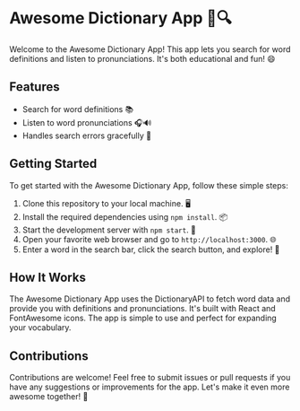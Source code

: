 # Awesome Dictionary App 📖🔍

Welcome to the Awesome Dictionary App! This app lets you search for word definitions and listen to pronunciations. It's both educational and fun! 😄

## Features

- Search for word definitions 📚
- Listen to word pronunciations 🎧🔊
- Handles search errors gracefully 🙁

## Getting Started

To get started with the Awesome Dictionary App, follow these simple steps:

1. Clone this repository to your local machine. 🖥️
2. Install the required dependencies using `npm install`. 📦
3. Start the development server with `npm start`. 🚀
4. Open your favorite web browser and go to `http://localhost:3000`. 🌐
5. Enter a word in the search bar, click the search button, and explore! 🚀

## How It Works

The Awesome Dictionary App uses the DictionaryAPI to fetch word data and provide you with definitions and pronunciations. It's built with React and FontAwesome icons. The app is simple to use and perfect for expanding your vocabulary.

## Contributions

Contributions are welcome! Feel free to submit issues or pull requests if you have any suggestions or improvements for the app. Let's make it even more awesome together! 🚀